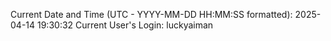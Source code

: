 Current Date and Time (UTC - YYYY-MM-DD HH:MM:SS formatted): 2025-04-14 19:30:32
Current User's Login: luckyaiman
